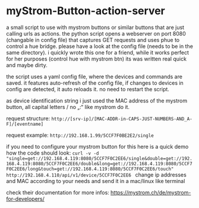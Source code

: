# myStrom-Button-action-server

a small script to use with mystrom buttons or similar buttons that are just calling urls as actions.
the python script opens a webserver on port 8080 (changable in config file) that captures GET requests and uses phue to control a hue bridge. please have a look at the config file (needs to be in the same directory).
i quickly wrote this one for a friend, while it works perfect for her purposes (control hue with mystrom btn) its was written real quick and maybe dirty.

the script uses a yaml config file, where the devices and commands are saved. it features auto-refresh of the config file, if changes to devices in config are detected, it auto reloads it. no need to restart the script.

as device identification string i just used the MAC address of the mystrom button, all capital letters / no „:“ like mystrom do it.

request structure:
`http://[srv-ip]/[MAC-ADDR-in-CAPS-JUST-NUMBERS-AND_A-F]/[eventname]`

request example:
`http://192.168.1.99/5CCF7F0BE2E2/single`

if you need to configure your mystrom button for this here is a quick demo how the code should look:
`curl -v -d "single=get://192.168.4.119:8080/5CCF7F0C2EE6/single&double=get://192.168.4.119:8080/5CCF7F0C2EE6/double&long=get://192.168.4.119:8080/5CCF7F0C2EE6/long&touch=get://192.168.4.119:8080/5CCF7F0C2EE6/touch" http://192.168.4.110/api/v1/device/5CCF7F0C2EE6
`
change ip addresses and MAC according to your needs and send it in a mac/linux like terminal

check their documentation for more infos:
https://mystrom.ch/de/mystrom-for-developers/
